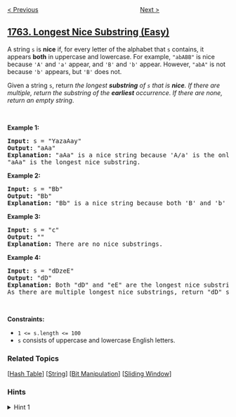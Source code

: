 <!--|This file generated by command(leetcode description); DO NOT EDIT.    |-->
<!--+----------------------------------------------------------------------+-->
<!--|@author    openset <openset.wang@gmail.com>                           |-->
<!--|@link      https://github.com/openset                                 |-->
<!--|@home      https://github.com/openset/leetcode                        |-->
<!--+----------------------------------------------------------------------+-->

[< Previous](../buildings-with-an-ocean-view "Buildings With an Ocean View")
　　　　　　　　　　　　　　　　
[Next >](../form-array-by-concatenating-subarrays-of-another-array "Form Array by Concatenating Subarrays of Another Array")

## [1763. Longest Nice Substring (Easy)](https://leetcode.com/problems/longest-nice-substring "最长的美好子字符串")

<p>A string <code>s</code> is <strong>nice</strong> if, for every letter of the alphabet that <code>s</code> contains, it appears <strong>both</strong> in uppercase and lowercase. For example, <code>&quot;abABB&quot;</code> is nice because <code>&#39;A&#39;</code> and <code>&#39;a&#39;</code> appear, and <code>&#39;B&#39;</code> and <code>&#39;b&#39;</code> appear. However, <code>&quot;abA&quot;</code> is not because <code>&#39;b&#39;</code> appears, but <code>&#39;B&#39;</code> does not.</p>

<p>Given a string <code>s</code>, return <em>the longest <strong>substring</strong> of <code>s</code> that is <strong>nice</strong>. If there are multiple, return the substring of the <strong>earliest</strong> occurrence. If there are none, return an empty string</em>.</p>

<p>&nbsp;</p>
<p><strong>Example 1:</strong></p>

<pre>
<strong>Input:</strong> s = &quot;YazaAay&quot;
<strong>Output:</strong> &quot;aAa&quot;
<strong>Explanation: </strong>&quot;aAa&quot; is a nice string because &#39;A/a&#39; is the only letter of the alphabet in s, and both &#39;A&#39; and &#39;a&#39; appear.
&quot;aAa&quot; is the longest nice substring.
</pre>

<p><strong>Example 2:</strong></p>

<pre>
<strong>Input:</strong> s = &quot;Bb&quot;
<strong>Output:</strong> &quot;Bb&quot;
<strong>Explanation:</strong> &quot;Bb&quot; is a nice string because both &#39;B&#39; and &#39;b&#39; appear. The whole string is a substring.</pre>

<p><strong>Example 3:</strong></p>

<pre>
<strong>Input:</strong> s = &quot;c&quot;
<strong>Output:</strong> &quot;&quot;
<strong>Explanation:</strong> There are no nice substrings.</pre>

<p><strong>Example 4:</strong></p>

<pre>
<strong>Input:</strong> s = &quot;dDzeE&quot;
<strong>Output:</strong> &quot;dD&quot;
<strong>Explanation: </strong>Both &quot;dD&quot; and &quot;eE&quot; are the longest nice substrings.
As there are multiple longest nice substrings, return &quot;dD&quot; since it occurs earlier.</pre>

<p>&nbsp;</p>
<p><strong>Constraints:</strong></p>

<ul>
	<li><code>1 &lt;= s.length &lt;= 100</code></li>
	<li><code>s</code> consists of uppercase and lowercase English letters.</li>
</ul>

### Related Topics
  [[Hash Table](../../tag/hash-table/README.md)]
  [[String](../../tag/string/README.md)]
  [[Bit Manipulation](../../tag/bit-manipulation/README.md)]
  [[Sliding Window](../../tag/sliding-window/README.md)]

### Hints
<details>
<summary>Hint 1</summary>
Brute force and check each substring to see if it is nice.
</details>
